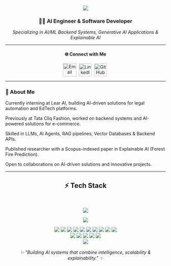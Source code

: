 <h1 align="center">
  <a href="https://git.io/typing-svg">
    <img src="https://readme-typing-svg.herokuapp.com/?font=Righteous&size=35&center=true&vCenter=true&width=800&height=70&duration=4000&lines=console.log('Hi+there+👋');const+developer+='Narendra+Kumar+Grandhi';while(coding)+{+create()+}" />
  </a>
</h1>

<div align="center">

### 👨‍💻 AI Engineer & Software Developer  
*Specializing in AI/ML Backend Systems, Generative AI Applications & Explainable AI*  

</div>

---

<h4 align="center">🌐 Connect with Me</h4>
<p align="center">
  <a title="Email" href="mailto:grandhinarendrakumar@gmail.com" target="_blank"><img align="center" src="https://skillicons.dev/icons?i=gmail" alt="Email" height="42" width="42" /></a>&nbsp;
  <a title="LinkedIn" href="https://www.linkedin.com/in/narendra-kumar-grandhi/" target="_blank"><img align="center" src="https://skillicons.dev/icons?i=linkedin" alt="LinkedIn" height="40" width="40" /></a>&nbsp;
  <a title="GitHub" href="https://github.com/Narendra9595" target="_blank"><img align="center" src="https://skillicons.dev/icons?i=github" alt="GitHub" height="40" width="40" /></a>&nbsp;
</p>

---

### 🔹 About Me  
Currently interning at Lear AI, building AI-driven solutions for legal automation and EdTech platforms.

Previously at Tata Cliq Fashion, worked on backend systems and AI-powered solutions for e-commerce.

Skilled in LLMs, AI Agents, RAG pipelines, Vector Databases & Backend APIs.

Published researcher with a Scopus-indexed paper in Explainable AI (Forest Fire Prediction).

Open to collaborations on AI-driven solutions and innovative projects.

---

<h2 align="center">⚡ Tech Stack</h2>
<br/>
<div align="center">

  <!-- Languages -->
  <img src="https://skillicons.dev/icons?i=python,java,js,html,css,mysql" /><br>

  <!-- Frameworks -->
  <img src="https://skillicons.dev/icons?i=spring,fastapi,react" /><br>

  <!-- AI / ML -->
  <img src="https://img.shields.io/badge/HuggingFace-ffcc00?style=for-the-badge&logo=huggingface&logoColor=black" />
  <img src="https://img.shields.io/badge/Scikit--learn-F7931E?style=for-the-badge&logo=scikitlearn&logoColor=white" />
  <img src="https://img.shields.io/badge/LangChain-000000?style=for-the-badge&logo=chainlink&logoColor=white"/>
  <img src="https://img.shields.io/badge/LangGraph-1E90FF?style=for-the-badge"/>
  <img src="https://img.shields.io/badge/RAG-FF5733?style=for-the-badge"/>
  <img src="https://img.shields.io/badge/ChromaDB-00C853?style=for-the-badge"/>
  <img src="https://img.shields.io/badge/FAISS-3366FF?style=for-the-badge"/>
  <img src="https://img.shields.io/badge/CrewAI-4B0082?style=for-the-badge"/>
  <img src="https://img.shields.io/badge/Twilio%20AI-F22F46?style=for-the-badge&logo=twilio&logoColor=white"/>
  <img src="https://img.shields.io/badge/Explainable%20AI%20(SHAP%2C%20LIME)-008080?style=for-the-badge"/><br>

  <!-- Tools -->
  <img src="https://skillicons.dev/icons?i=git,docker,postman,vscode,mongodb" />
  <img src="https://img.shields.io/badge/PostHog-ff3366?style=for-the-badge&logo=posthog&logoColor=white"/>
  <img src="https://img.shields.io/badge/Cursor%20IDE-000000?style=for-the-badge"/>
  <img src="https://img.shields.io/badge/ElasticSearch-005571?style=for-the-badge&logo=elasticsearch&logoColor=white"/>
  <img src="https://img.shields.io/badge/N8N%20Automation-EA4AAA?style=for-the-badge&logo=n8n&logoColor=white"/><br>

  <!-- Cloud -->
  <img src="https://img.shields.io/badge/AWS-Basics-FF9900?style=for-the-badge&logo=amazonaws&logoColor=white"/>
</div>

<br/>
<div align="center">
  <em>✨ "Building AI systems that combine intelligence, scalability & explainability." ✨</em> 
</div>
